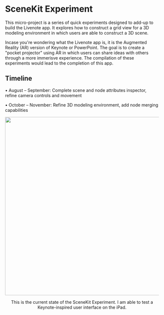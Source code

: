 # SceneKit Experiment
This micro-project is a series of quick experiments designed to add-up to build the Livenote app. It explores how to construct a grid view for a 3D modeling environment in which users are able to construct a 3D scene. 

Incase you're wondering what the Livenote app is, it is the Augmented Reality (AR) version of Keynote or PowerPoint. The goal is to create a "pocket projector" using AR in which users can share ideas with others through a more immerisve experience. The compilation of these experiments would lead to the completion of this app.

## Timeline
• August – September: Complete scene and node attributes inspector, refine camera controls and movement

• October – November: Refine 3D modeling environment, add node merging capabilities

<p align="center">
  <img src="https://github.com/trevinwisaksana/SceneKit-Grid-Experiment/blob/master/Screenshots/1.png" width="800" height="584">
</p>

<p align="center">
  <body> This is the current state of the SceneKit Experiment. I am able to test a Keynote-inspired user interface on the iPad. </body>
</p>

